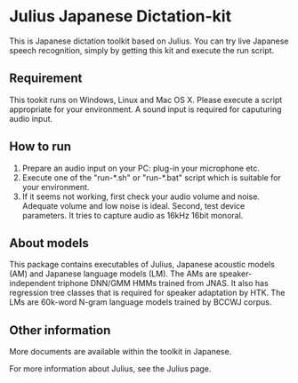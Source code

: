 # Julius Japanese Dictation-kit

This is Japanese dictation toolkit based on Julius.  You can try live Japanese speech recognition, simply by getting this kit and execute the run script.

## Requirement

This tookit runs on Windows, Linux and Mac OS X.  Please execute a script appropriate for your environment.  A sound input is required for caputuring audio input.

## How to run

1. Prepare an audio input on your PC: plug-in your microphone etc.
2. Execute one of the "run-\*.sh" or "run-\*.bat" script which is suitable for your environment.
3. If it seems not working, first check your audio volume and noise.  Adequate volume and low noise is ideal.  Second, test device parameters.  It tries to capture audio as 16kHz 16bit monoral.

## About models

This package contains executables of Julius, Japanese acoustic models (AM) and Japanese language models (LM). The AMs are  speaker-independent triphone DNN/GMM HMMs trained from JNAS.  It also has regression tree classes that is required for speaker adaptation by HTK.  The LMs are 60k-word N-gram language models trained by BCCWJ corpus.

## Other information

More documents are available within the toolkit in Japanese.

For more information about Julius, see the Julius page.
